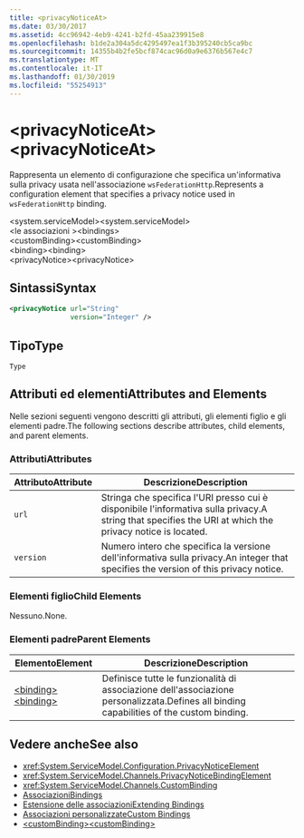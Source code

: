 ```yaml
---
title: <privacyNoticeAt>
ms.date: 03/30/2017
ms.assetid: 4cc96942-4eb9-4241-b2fd-45aa239915e8
ms.openlocfilehash: b1de2a304a5dc4295497ea1f3b395240cb5ca9bc
ms.sourcegitcommit: 14355b4b2fe5bcf874cac96d0a9e6376b567e4c7
ms.translationtype: MT
ms.contentlocale: it-IT
ms.lasthandoff: 01/30/2019
ms.locfileid: "55254913"
---
```

# <a name="privacynoticeat"></a><span data-ttu-id="9ac71-101">\<privacyNoticeAt></span><span class="sxs-lookup"><span data-stu-id="9ac71-101">\<privacyNoticeAt></span></span>
<span data-ttu-id="9ac71-102">Rappresenta un elemento di configurazione che specifica un'informativa sulla privacy usata nell'associazione `wsFederationHttp`.</span><span class="sxs-lookup"><span data-stu-id="9ac71-102">Represents a configuration element that specifies a privacy notice used in `wsFederationHttp` binding.</span></span>  
  
 <span data-ttu-id="9ac71-103">\<system.serviceModel></span><span class="sxs-lookup"><span data-stu-id="9ac71-103">\<system.serviceModel></span></span>  
<span data-ttu-id="9ac71-104">\<le associazioni ></span><span class="sxs-lookup"><span data-stu-id="9ac71-104">\<bindings></span></span>  
<span data-ttu-id="9ac71-105">\<customBinding></span><span class="sxs-lookup"><span data-stu-id="9ac71-105">\<customBinding></span></span>  
<span data-ttu-id="9ac71-106">\<binding></span><span class="sxs-lookup"><span data-stu-id="9ac71-106">\<binding></span></span>  
<span data-ttu-id="9ac71-107">\<privacyNotice></span><span class="sxs-lookup"><span data-stu-id="9ac71-107">\<privacyNotice></span></span>  
  
## <a name="syntax"></a><span data-ttu-id="9ac71-108">Sintassi</span><span class="sxs-lookup"><span data-stu-id="9ac71-108">Syntax</span></span>  
  
```xml  
<privacyNotice url="String"
               version="Integer" />
```  
  
## <a name="type"></a><span data-ttu-id="9ac71-109">Tipo</span><span class="sxs-lookup"><span data-stu-id="9ac71-109">Type</span></span>  
 `Type`  
  
## <a name="attributes-and-elements"></a><span data-ttu-id="9ac71-110">Attributi ed elementi</span><span class="sxs-lookup"><span data-stu-id="9ac71-110">Attributes and Elements</span></span>  
 <span data-ttu-id="9ac71-111">Nelle sezioni seguenti vengono descritti gli attributi, gli elementi figlio e gli elementi padre.</span><span class="sxs-lookup"><span data-stu-id="9ac71-111">The following sections describe attributes, child elements, and parent elements.</span></span>  
  
### <a name="attributes"></a><span data-ttu-id="9ac71-112">Attributi</span><span class="sxs-lookup"><span data-stu-id="9ac71-112">Attributes</span></span>  
  
|<span data-ttu-id="9ac71-113">Attributo</span><span class="sxs-lookup"><span data-stu-id="9ac71-113">Attribute</span></span>|<span data-ttu-id="9ac71-114">Descrizione</span><span class="sxs-lookup"><span data-stu-id="9ac71-114">Description</span></span>|  
|---------------|-----------------|  
|`url`|<span data-ttu-id="9ac71-115">Stringa che specifica l'URI presso cui è disponibile l'informativa sulla privacy.</span><span class="sxs-lookup"><span data-stu-id="9ac71-115">A string that specifies the URI at which the privacy notice is located.</span></span>|  
|`version`|<span data-ttu-id="9ac71-116">Numero intero che specifica la versione dell'informativa sulla privacy.</span><span class="sxs-lookup"><span data-stu-id="9ac71-116">An integer that specifies the version of this privacy notice.</span></span>|  
  
### <a name="child-elements"></a><span data-ttu-id="9ac71-117">Elementi figlio</span><span class="sxs-lookup"><span data-stu-id="9ac71-117">Child Elements</span></span>  
 <span data-ttu-id="9ac71-118">Nessuno.</span><span class="sxs-lookup"><span data-stu-id="9ac71-118">None.</span></span>  
  
### <a name="parent-elements"></a><span data-ttu-id="9ac71-119">Elementi padre</span><span class="sxs-lookup"><span data-stu-id="9ac71-119">Parent Elements</span></span>  
  
|<span data-ttu-id="9ac71-120">Elemento</span><span class="sxs-lookup"><span data-stu-id="9ac71-120">Element</span></span>|<span data-ttu-id="9ac71-121">Descrizione</span><span class="sxs-lookup"><span data-stu-id="9ac71-121">Description</span></span>|  
|-------------|-----------------|  
|[<span data-ttu-id="9ac71-122">\<binding></span><span class="sxs-lookup"><span data-stu-id="9ac71-122">\<binding></span></span>](../../../../../docs/framework/misc/binding.md)|<span data-ttu-id="9ac71-123">Definisce tutte le funzionalità di associazione dell'associazione personalizzata.</span><span class="sxs-lookup"><span data-stu-id="9ac71-123">Defines all binding capabilities of the custom binding.</span></span>|  
  
## <a name="see-also"></a><span data-ttu-id="9ac71-124">Vedere anche</span><span class="sxs-lookup"><span data-stu-id="9ac71-124">See also</span></span>
- <xref:System.ServiceModel.Configuration.PrivacyNoticeElement>
- <xref:System.ServiceModel.Channels.PrivacyNoticeBindingElement>
- <xref:System.ServiceModel.Channels.CustomBinding>
- [<span data-ttu-id="9ac71-125">Associazioni</span><span class="sxs-lookup"><span data-stu-id="9ac71-125">Bindings</span></span>](../../../../../docs/framework/wcf/bindings.md)
- [<span data-ttu-id="9ac71-126">Estensione delle associazioni</span><span class="sxs-lookup"><span data-stu-id="9ac71-126">Extending Bindings</span></span>](../../../../../docs/framework/wcf/extending/extending-bindings.md)
- [<span data-ttu-id="9ac71-127">Associazioni personalizzate</span><span class="sxs-lookup"><span data-stu-id="9ac71-127">Custom Bindings</span></span>](../../../../../docs/framework/wcf/extending/custom-bindings.md)
- [<span data-ttu-id="9ac71-128">\<customBinding></span><span class="sxs-lookup"><span data-stu-id="9ac71-128">\<customBinding></span></span>](../../../../../docs/framework/configure-apps/file-schema/wcf/custombinding.md)
